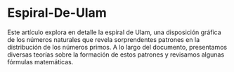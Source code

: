 # Espiral-De-Ulam
Este artículo explora en detalle la espiral de Ulam, una disposición gráfica de los números naturales que revela sorprendentes patrones en la distribución de los números primos. A lo largo del documento, presentamos diversas teorías sobre la formación de estos patrones y revisamos algunas fórmulas matemáticas.
